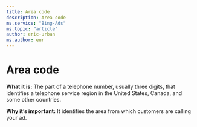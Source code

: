 ```yaml
---
title: Area code
description: Area code
ms.service: "Bing-Ads"
ms.topic: "article"
author: eric-urban
ms.author: eur
---
```


# Area code

**What it is:**     The part of a telephone number, usually three digits, that identifies a telephone service region in the United States, Canada, and some other countries.

**Why it’s important:**     It identifies the area from which customers are calling your ad.


